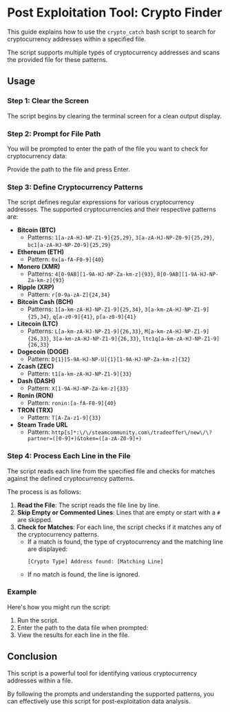 # Post Exploitation Tool: Crypto Finder

This guide explains how to use the `crypto_catch` bash script to search for cryptocurrency addresses within a specified file. 

The script supports multiple types of cryptocurrency addresses and scans the provided file for these patterns.

## Usage

### Step 1: Clear the Screen

The script begins by clearing the terminal screen for a clean output display.

### Step 2: Prompt for File Path

You will be prompted to enter the path of the file you want to check for cryptocurrency data:


Provide the path to the file and press Enter.

### Step 3: Define Cryptocurrency Patterns

The script defines regular expressions for various cryptocurrency addresses. The supported cryptocurrencies and their respective patterns are:

- **Bitcoin (BTC)**
  - Patterns: `1[a-zA-HJ-NP-Z1-9]{25,29}`, `3[a-zA-HJ-NP-Z0-9]{25,29}`, `bc1[a-zA-HJ-NP-Z0-9]{25,29}`
- **Ethereum (ETH)**
  - Pattern: `0x[a-fA-F0-9]{40}`
- **Monero (XMR)**
  - Patterns: `4[0-9AB][1-9A-HJ-NP-Za-km-z]{93}`, `8[0-9AB][1-9A-HJ-NP-Za-km-z]{93}`
- **Ripple (XRP)**
  - Pattern: `r[0-9a-zA-Z]{24,34}`
- **Bitcoin Cash (BCH)**
  - Patterns: `1[a-km-zA-HJ-NP-Z1-9]{25,34}`, `3[a-km-zA-HJ-NP-Z1-9]{25,34}`, `q[a-z0-9]{41}`, `p[a-z0-9]{41}`
- **Litecoin (LTC)**
  - Patterns: `L[a-km-zA-HJ-NP-Z1-9]{26,33}`, `M[a-km-zA-HJ-NP-Z1-9]{26,33}`, `3[a-km-zA-HJ-NP-Z1-9]{26,33}`, `ltc1q[a-km-zA-HJ-NP-Z1-9]{26,33}`
- **Dogecoin (DOGE)**
  - Pattern: `D{1}[5-9A-HJ-NP-U]{1}[1-9A-HJ-NP-Za-km-z]{32}`
- **Zcash (ZEC)**
  - Pattern: `t1[a-km-zA-HJ-NP-Z1-9]{33}`
- **Dash (DASH)**
  - Pattern: `X[1-9A-HJ-NP-Za-km-z]{33}`
- **Ronin (RON)**
  - Pattern: `ronin:[a-fA-F0-9]{40}`
- **TRON (TRX)**
  - Pattern: `T[A-Za-z1-9]{33}`
- **Steam Trade URL**
  - Pattern: `http[s]*:\/\/steamcommunity.com\/tradeoffer\/new\/\?partner=([0-9]+)&token=([a-zA-Z0-9]+)`

### Step 4: Process Each Line in the File

The script reads each line from the specified file and checks for matches against the defined cryptocurrency patterns. 

The process is as follows:

1. **Read the File**: The script reads the file line by line.
2. **Skip Empty or Commented Lines**: Lines that are empty or start with a `#` are skipped.
3. **Check for Matches**: For each line, the script checks if it matches any of the cryptocurrency patterns.
   - If a match is found, the type of cryptocurrency and the matching line are displayed: 
     ```
     [Crypto Type] Address found: [Matching Line]
     ```
   - If no match is found, the line is ignored.

### Example

Here's how you might run the script:

1. Run the script.
2. Enter the path to the data file when prompted:
3. View the results for each line in the file.

## Conclusion

This script is a powerful tool for identifying various cryptocurrency addresses within a file. 

By following the prompts and understanding the supported patterns, you can effectively use this script for post-exploitation data analysis.
